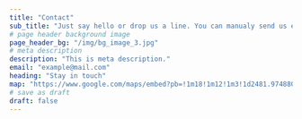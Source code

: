 ```yaml
---
title: "Contact"
sub_title: "Just say hello or drop us a line. You can manualy send us email on"
# page header background image
page_header_bg: "/img/bg_image_3.jpg"
# meta description
description: "This is meta description."
email: "example@mail.com"
heading: "Stay in touch"
map: "https://www.google.com/maps/embed?pb=!1m18!1m12!1m3!1d2481.9748802449362!2d-0.07905193441526448!3d51.53202056672408!2m3!1f0!2f0!3f0!3m2!1i1024!2i768!4f13.1!3m3!1m2!1s0x48761cbc043f7079%3A0xef13f449cd78b889!2sfana%20reklam!5e0!3m2!1sen!2sin!4v1652603339332!5m2!1sen!2sin"
# save as draft
draft: false
---
```


